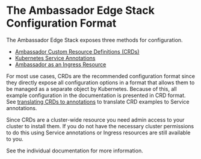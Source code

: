 # The Ambassador Edge Stack Configuration Format

The Ambassador Edge Stack exposes three methods for configuration.

- [Ambassador Custom Resource Definitions (CRDs)](../../reference/core/crds)
- [Kubernetes Service Annotations](../../reference/core/annotations)
- [Ambassador as an Ingress Resource](../../reference/core/ingress-controller)

For most use cases, CRDs are the recommended configuration format since they directly expose all configuration options in a format that allows them to be managed as a separate object by Kubernetes. Because of this, all example configuration in the documentation is presented in CRD format. See [translating CRDs to annotations](../../reference/core/annotations#crd-translation) to translate CRD examples to Service annotations.

Since CRDs are a cluster-wide resource you need admin access to your cluster to install them. If you do not have the necessary cluster permissions to do this using Service annotations or Ingress resources are still available to you.

See the individual documentation for more information.
